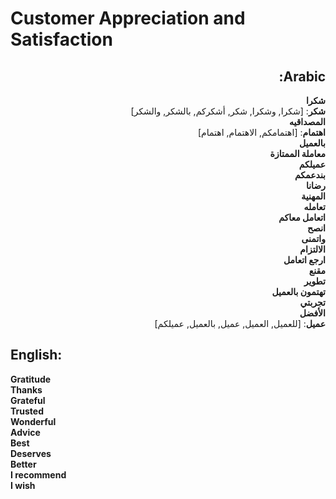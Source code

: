# **Customer Appreciation and Satisfaction**
<div dir="rtl">
  
## **Arabic**:
**شكرا**  
**شكر**: [شكرا, وشكرا, شكر, أشكركم, بالشكر, والشكر]  
**المصداقيه**  
**اهتمام**: [اهتمامكم, الاهتمام, اهتمام]  
**بالعميل**  
**معاملة الممتازة**  
**عميلكم**  
**بندعمكم**  
**رضانا**  
**المهنية**  
**تعامله**  
**اتعامل معاكم**  
**انصح**  
**واتمنى**  
**الالتزام**  
**ارجع اتعامل**  
**مقنع**  
**تطوير**  
**تهتمون بالعميل**  
**تجربتي**  
**الأفضل**  
**عميل**: [للعميل, العميل, عميل, بالعميل, عميلكم]  

</div>

## **English**:
**Gratitude**  
**Thanks**  
**Grateful**  
**Trusted**  
**Wonderful**  
**Advice**  
**Best**  
**Deserves**  
**Better**  
**I recommend**  
**I wish**
